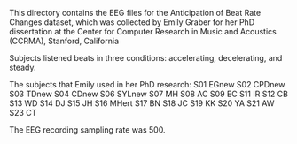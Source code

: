 This directory contains the EEG files for the Anticipation of Beat Rate Changes dataset, which was collected by Emily Graber for her PhD dissertation at the Center for Computer Research in Music and Acoustics (CCRMA), Stanford, California

Subjects listened beats in three conditions: accelerating, decelerating, and steady. 

The subjects that Emily used in her PhD research:
S01 EGnew
S02 CPDnew
S03 TDnew
S04 CDnew
S06 SYLnew
S07 MH
S08 AC
S09 EC
S11 IR
S12 CB
S13 WD
S14 DJ
S15 JH
S16 MHert
S17 BN
S18 JC
S19 KK
S20 YA
S21 AW
S23 CT

The EEG recording sampling rate was 500.
